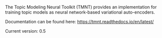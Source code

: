 The Topic Modeling Neural Toolkit (TMNT) provides an implementation for training
topic models as neural network-based variational auto-encoders.

Documentation can be found here: https://tmnt.readthedocs.io/en/latest/

Current version: 0.5